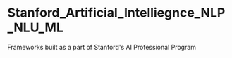 # Stanford_Artificial_Intelliegnce_NLP_NLU_ML
 Frameworks built as a part of Stanford's AI Professional Program
